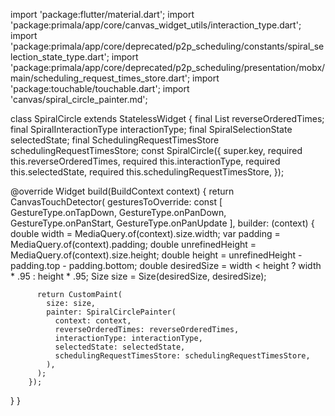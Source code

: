 import 'package:flutter/material.dart';
import 'package:primala/app/core/canvas_widget_utils/interaction_type.dart';
import 'package:primala/app/core/deprecated/p2p_scheduling/constants/spiral_selection_state_type.dart';
import 'package:primala/app/core/deprecated/p2p_scheduling/presentation/mobx/main/scheduling_request_times_store.dart';
import 'package:touchable/touchable.dart';
import 'canvas/spiral_circle_painter.md';

class SpiralCircle extends StatelessWidget {
  final List<String> reverseOrderedTimes;
  final SpiralInteractionType interactionType;
  final SpiralSelectionState selectedState;
  final SchedulingRequestTimesStore schedulingRequestTimesStore;
  const SpiralCircle({
    super.key,
    required this.reverseOrderedTimes,
    required this.interactionType,
    required this.selectedState,
    required this.schedulingRequestTimesStore,
  });

  @override
  Widget build(BuildContext context) {
    return CanvasTouchDetector(
        gesturesToOverride: const [
          GestureType.onTapDown,
          GestureType.onPanDown,
          GestureType.onPanStart,
          GestureType.onPanUpdate
        ],
        builder: (context) {
          double width = MediaQuery.of(context).size.width;
          var padding = MediaQuery.of(context).padding;
          double unrefinedHeight = MediaQuery.of(context).size.height;
          double height = unrefinedHeight - padding.top - padding.bottom;
          double desiredSize = width < height ? width * .95 : height * .95;
          Size size = Size(desiredSize, desiredSize);

          return CustomPaint(
            size: size,
            painter: SpiralCirclePainter(
              context: context,
              reverseOrderedTimes: reverseOrderedTimes,
              interactionType: interactionType,
              selectedState: selectedState,
              schedulingRequestTimesStore: schedulingRequestTimesStore,
            ),
          );
        });
  }
}
